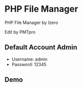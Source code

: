 # PHP File Manager

PHP File Manager by Izero

Edit by PMTpro

## Default Account Admin
  * Username: admin
  * Password: 12345

## Demo

